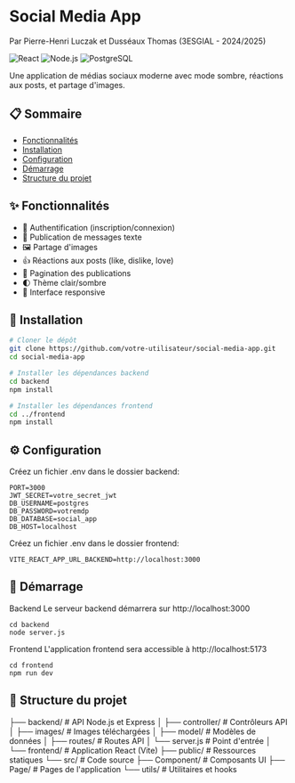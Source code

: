 # Social Media App
Par Pierre-Henri Luczak et Dusséaux Thomas (3ESGIAL - 2024/2025)

![React](https://img.shields.io/badge/React-18.x-blue)
![Node.js](https://img.shields.io/badge/Node.js-16.x-green)
![PostgreSQL](https://img.shields.io/badge/PostgreSQL-Latest-blue)

Une application de médias sociaux moderne avec mode sombre, réactions aux posts, et partage d'images.

## 📋 Sommaire

- [Fonctionnalités](#-fonctionnalités)
- [Installation](#-installation)
- [Configuration](#-configuration)
- [Démarrage](#-démarrage)
- [Structure du projet](#-structure-du-projet)

## ✨ Fonctionnalités

- 🔐 Authentification (inscription/connexion)
- 📝 Publication de messages texte
- 🖼️ Partage d'images
- 👍 Réactions aux posts (like, dislike, love)
- 📄 Pagination des publications
- 🌓 Thème clair/sombre
- 📱 Interface responsive

## 🚀 Installation

```bash
# Cloner le dépôt
git clone https://github.com/votre-utilisateur/social-media-app.git
cd social-media-app

# Installer les dépendances backend
cd backend
npm install

# Installer les dépendances frontend
cd ../frontend
npm install
```

## ⚙️ Configuration

Créez un fichier .env dans le dossier backend:
```
PORT=3000
JWT_SECRET=votre_secret_jwt
DB_USERNAME=postgres
DB_PASSWORD=votremdp
DB_DATABASE=social_app
DB_HOST=localhost
```
Créez un fichier .env dans le dossier frontend:
```
VITE_REACT_APP_URL_BACKEND=http://localhost:3000
```

## 🏁 Démarrage

Backend
Le serveur backend démarrera sur http://localhost:3000
```
cd backend
node server.js
```

Frontend
L'application frontend sera accessible à http://localhost:5173
```
cd frontend
npm run dev
```

## 📁 Structure du projet
├── backend/            # API Node.js et Express
│   ├── controller/     # Contrôleurs API
│   ├── images/         # Images téléchargées
│   ├── model/          # Modèles de données
│   ├── routes/         # Routes API
│   └── server.js       # Point d'entrée
│
└── frontend/           # Application React (Vite)
    ├── public/         # Ressources statiques
    └── src/            # Code source
        ├── Component/  # Composants UI
        ├── Page/       # Pages de l'application
        └── utils/      # Utilitaires et hooks
